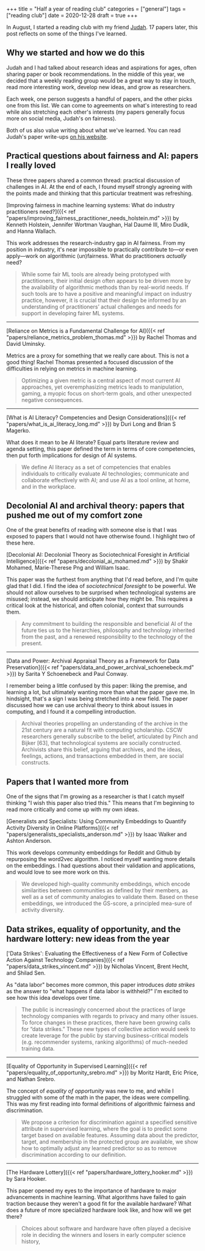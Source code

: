 +++
title = "Half a year of reading club"
categories = ["general"]
tags = ["reading club"]
date = 2020-12-28
draft = true
+++

In August, I started a reading club with my friend [Judah](https://judahgnewman.com). 17 papers later, this post reflects on some of the things I've learned.

<!--more-->

## Why we started and how we do this
Judah and I had talked about research ideas and aspirations for ages, often sharing paper or book recommendations. In the middle of this year, we decided that a weekly reading group would be a great way to stay in touch, read more interesting work, develop new ideas, and grow as researchers.

Each week, one person suggests a handful of papers, and the other picks one from this list. We can come to agreements on what's interesting to read while also stretching each other's interests (my papers generally focus more on social media, Judah's on fairness). 

Both of us also value writing about what we've learned. You can read Judah's paper write-ups [on his website](https://judahgnewman.com/categories/papers/).


## Practical questions about fairness and AI: papers I really loved
These three papers shared a common thread: practical discussion of challenges in AI. At the end of each, I found myself strongly agreeing with the points made and thinking that this particular treatment was refreshing.

[Improving fairness in machine learning systems: What do industry practitioners need?]({{< ref "papers/improving_fairness_practitioner_needs_holstein.md" >}}) by Kenneth Holstein, Jennifer Wortman Vaughan, Hal Daumé III, Miro Dudík, and Hanna Wallach.

This work addresses the research-industry gap in AI fairness. From my position in industry, it's near impossible to practically contribute to—or even apply—work on algorithmic (un)fairness. What do practitioners *actually* need?

> While some fair ML tools are already being prototyped with practitioners, their initial design often appears to be driven more by the availability of algorithmic methods than by real-world needs. If such tools are to have a positive and meaningful impact on industry practice, however, it is crucial that their design be informed by an understanding of practitioners’ actual challenges and needs for support in developing fairer ML systems.

---

[Reliance on Metrics is a Fundamental Challenge for AI]({{< ref "papers/reliance_metrics_problem_thomas.md" >}}) by Rachel Thomas and David Uminsky.

Metrics are a proxy for something that we really care about. This is not a good thing! Rachel Thomas presented a focused discussion of the difficulties in relying on metrics in machine learning.

> Optimizing a given metric is a central aspect of most current AI approaches, yet overemphasizing metrics leads to manipulation, gaming, a myopic focus on short-term goals, and other unexpected negative consequences.

---

[What is AI Literacy? Competencies and Design Considerations]({{< ref "papers/what_is_ai_literacy_long.md" >}})  by Duri Long and Brian S Magerko.

What does it mean to be AI literate? Equal parts literature review and agenda setting, this paper defined the term in terms of core competencies, then put forth implications for design of AI systems.

> We define AI literacy as a set of competencies that enables individuals to critically evaluate AI technologies; communicate and collaborate effectively with AI; and use AI as a tool online, at home, and in the workplace.


## Decolonial AI and archival theory: papers that pushed me out of my comfort zone
One of the great benefits of reading with someone else is that I was exposed to papers that I would not have otherwise found. I highlight two of these here.

[Decolonial AI: Decolonial Theory as Sociotechnical Foresight in Artificial Intelligence]({{< ref "papers/decolonial_ai_mohamed.md" >}}) by Shakir Mohamed, Marie-Therese Png and William Isaac.

This paper was the furthest from anything that I'd read before, and I'm quite glad that I did. I find the idea of *sociotechnical foresight* to be powerful. We should not allow ourselves to be surprised when technological systems are misused; instead, we should anticipate how they might be. This requires a critical look at the historical, and often colonial, context that surrounds them.

> Any commitment to building the responsible and beneficial AI of the future ties us to the hierarchies, philosophy and technology inherited from the past, and a renewed responsibility to the technology of the present.

---

[Data and Power: Archival Appraisal Theory as a Framework for Data Preservation]({{< ref "papers/data_and_power_archival_schoenebeck.md" >}}) by Sarita Y Schoenebeck and Paul Conway.

I remember being a little confused by this paper: liking the premise, and learning a lot, but ultimately wanting more than what the paper gave me. In hindsight, that's a sign I was being stretched into a new field. The paper discussed how we can use archival theory to think about issues in computing, and I found it a compelling introduction.

> Archival theories propelling an understanding of the archive in the 21st century are a natural fit with computing scholarship. CSCW researchers generally subscribe to the belief, articulated by Pinch and Bijker [63], that technological systems are socially constructed. Archivists share this belief, arguing that archives, and the ideas, feelings, actions, and transactions embedded in them, are social constructs.


## Papers that I wanted more from
One of the signs that I'm growing as a researcher is that I catch myself thinking "I wish this paper also tried this." This means that I'm beginning to read more critically and come up with my own ideas.

[Generalists and Specialists: Using Community Embeddings to Quantify Activity Diversity in Online Platforms]({{< ref "papers/generalists_specialists_anderson.md" >}}) by Isaac Walker and Ashton Anderson.

This work develops community embeddings for Reddit and Github by repurposing the word2vec algorithm. I noticed myself wanting more details on the embeddings. I had questions about their validation and applications, and would love to see more work on this.

> We developed high-quality community embeddings, which encode similarities between communities as defined by their members, as well as a set of community analogies to validate them. Based on these embeddings, we introduced the GS-score, a principled mea-sure of activity diversity. 


## Data strikes, equality of opportunity, and the hardware lottery: new ideas from the year


['Data Strikes': Evaluating the Effectiveness of a New Form of Collective Action Against Technology Companies]({{< ref "papers/data_strikes_vincent.md" >}}) by Nicholas Vincent, Brent Hecht, and Shilad Sen.

As "data labor" becomes more common, this paper introduces *data strikes* as the answer to "what happens if data labor is withheld?" I'm excited to see how this idea develops over time.

> The public is increasingly concerned about the practices of large technology companies with regards to privacy and many other issues. To force changes in these practices, there have been growing calls for “data strikes.” These new types of collective action would seek to create leverage for the public by starving business-critical models (e.g. recommender systems, ranking algorithms) of much-needed training data.


---

[Equality of Opportunity in Supervised Learning]({{< ref "papers/equality_of_opportunity_srebro.md" >}}) by Moritz Hardt, Eric Price, and Nathan Srebro.

The concept of *equality of opportunity* was new to me, and while I struggled with some of the math in the paper, the ideas were compelling. This was my first reading into formal definitions of algorithmic fairness and discrimination.

> We propose a criterion for discrimination against a specified sensitive attribute in supervised learning, where the goal is to predict some target based on available features. Assuming data about the predictor, target, and membership in the protected group are available, we show how to optimally adjust any learned predictor so as to remove discrimination according to our definition. 

---

[The Hardware Lottery]({{< ref "papers/hardware_lottery_hooker.md" >}}) by Sara Hooker.

This paper opened my eyes to the importance of hardware to major advancements in machine learning. What algorithms have failed to gain traction because they weren't a good fit for the available hardware? What does a future of more specialized hardware look like, and how will we get there?

> Choices about software and hardware have often played a decisive role in deciding the winners and losers in early computer science history,

